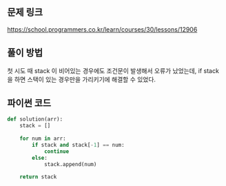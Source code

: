## 문제 링크
https://school.programmers.co.kr/learn/courses/30/lessons/12906

## 풀이 방법
첫 시도 때 stack 이 비어있는 경우에도 조건문이 발생해서 오류가 났었는데, if stack을 하면 스택이 있는 경우만을 가리키기에 해결할 수 있었다.

## 파이썬 코드
````python
def solution(arr):
    stack = []
    
    for num in arr:
        if stack and stack[-1] == num:
            continue
        else:
            stack.append(num)
    
    return stack
````